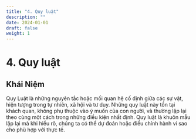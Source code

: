 ```yaml
---
title: "4. Quy luật"
description: ""
date: 2024-01-01
draft: false
weight: 1
---
```


# 4. Quy luật

## Khái Niệm

Quy Luật là những nguyên tắc hoặc mối quan hệ cố định giữa các sự vật, hiện tượng trong tự nhiên, xã hội và tư duy. Những quy luật này tồn tại khách quan, không phụ thuộc vào ý muốn của con người, và thường lặp lại theo cùng một cách trong những điều kiện nhất định. Quy luật là khuôn mẫu lặp lại mà khi hiểu rõ, chúng ta có thể dự đoán hoặc điều chỉnh hành vi sao cho phù hợp với thực tế.


